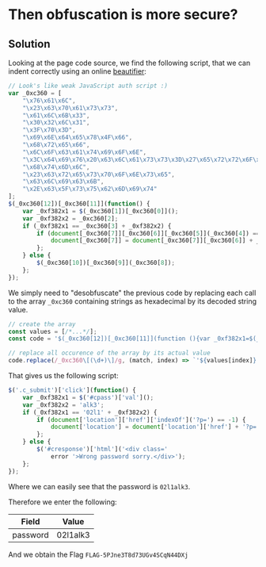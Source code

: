 # Then obfuscation is more secure?

## Solution

Looking at the page code source, we find the following script, that we can indent correctly using an online [beautifier](http://jsbeautifier.org/):
```javascript
// Look's like weak JavaScript auth script :)
var _0xc360 = [
    "\x76\x61\x6C",
    "\x23\x63\x70\x61\x73\x73",
    "\x61\x6C\x6B\x33",
    "\x30\x32\x6C\x31",
    "\x3F\x70\x3D",
    "\x69\x6E\x64\x65\x78\x4F\x66",
    "\x68\x72\x65\x66",
    "\x6C\x6F\x63\x61\x74\x69\x6F\x6E",
    "\x3C\x64\x69\x76\x20\x63\x6C\x61\x73\x73\x3D\x27\x65\x72\x72\x6F\x72\x27\x3E\x57\x72\x6F\x6E\x67\x20\x70\x61\x73\x73\x77\x6F\x72\x64\x20\x73\x6F\x72\x72\x79\x2E\x3C\x2F\x64\x69\x76\x3E",
    "\x68\x74\x6D\x6C",
    "\x23\x63\x72\x65\x73\x70\x6F\x6E\x73\x65",
    "\x63\x6C\x69\x63\x6B",
    "\x2E\x63\x5F\x73\x75\x62\x6D\x69\x74"
];
$(_0xc360[12])[_0xc360[11]](function() {
    var _0xf382x1 = $(_0xc360[1])[_0xc360[0]]();
    var _0xf382x2 = _0xc360[2];
    if (_0xf382x1 == _0xc360[3] + _0xf382x2) {
        if (document[_0xc360[7]][_0xc360[6]][_0xc360[5]](_0xc360[4]) == -1) {
            document[_0xc360[7]] = document[_0xc360[7]][_0xc360[6]] + _0xc360[4] + _0xf382x1;
        };
    } else {
        $(_0xc360[10])[_0xc360[9]](_0xc360[8]);
    };
});
```

We simply need to "desobfuscate" the previous code by replacing each call to the array `_0xc360` containing strings as hexadecimal by its decoded string value.

```javascript
// create the array
const values = [/*...*/];
const code = '$(_0xc360[12])[_0xc360[11]](function (){var _0xf382x1=$(_0xc360[1])[_0xc360[0]]();var _0xf382x2=_0xc360[2];if(_0xf382x1==_0xc360[3]+_0xf382x2){if(document[_0xc360[7]][_0xc360[6]][_0xc360[5]](_0xc360[4])==-1){document[_0xc360[7]]=document[_0xc360[7]][_0xc360[6]]+_0xc360[4]+_0xf382x1;} ;} else {$(_0xc360[10])[_0xc360[9]](_0xc360[8]);} ;} );';

// replace all occurence of the array by its actual value
code.replace(/_0xc360\[(\d+)\]/g, (match, index) => `'${values[index]}'`);
```

That gives us the following script:
```javascript
$('.c_submit')['click'](function() {
    var _0xf382x1 = $('#cpass')['val']();
    var _0xf382x2 = 'alk3';
    if (_0xf382x1 == '02l1' + _0xf382x2) {
        if (document['location']['href']['indexOf']('?p=') == -1) {
            document['location'] = document['location']['href'] + '?p=' + _0xf382x1;
        };
    } else {
        $('#cresponse')['html']('<div class='
            error '>Wrong password sorry.</div>');
    };
});
```

Where we can easily see that the password is `02l1alk3`.

Therefore we enter the following:

|Field  | Value |
| ------------- | ------------- |
|password|02l1alk3|

And we obtain the Flag `FLAG-5PJne3T8d73UGv4SCqN44DXj`